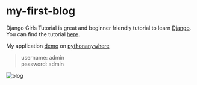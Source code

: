 # my-first-blog
Django Girls Tutorial is great and beginner friendly tutorial to learn [Django](https://www.djangoproject.com/). You can find the tutorial [here](https://tutorial.djangogirls.org/en/).

My application [demo](http://srinandan33.pythonanywhere.com) on [pythonanywhere](https://www.pythonanywhere.com)

> username: admin  
> password: admin

![blog](https://tutorial.djangogirls.org/en/images/application.png)
